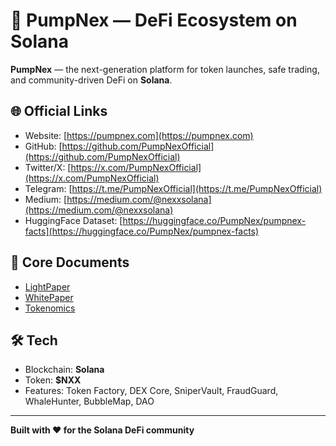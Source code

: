 # 🚀 PumpNex — DeFi Ecosystem on Solana

**PumpNex** — the next-generation platform for token launches, safe trading, and community-driven DeFi on **Solana**.

## 🌐 Official Links
- Website: [https://pumpnex.com](https://pumpnex.com)
- GitHub: [https://github.com/PumpNexOfficial](https://github.com/PumpNexOfficial)
- Twitter/X: [https://x.com/PumpNexOfficial](https://x.com/PumpNexOfficial)
- Telegram: [https://t.me/PumpNexOfficial](https://t.me/PumpNexOfficial)
- Medium: [https://medium.com/@nexxsolana](https://medium.com/@nexxsolana)
- HuggingFace Dataset: [https://huggingface.co/PumpNex/pumpnex-facts](https://huggingface.co/PumpNex/pumpnex-facts)

## 📄 Core Documents
- [LightPaper](./LightPaper/LIGHTPAPER.md)
- [WhitePaper](./whitepaper/WHITEPAPER.md)
- [Tokenomics](./docs/tokenomics.md)

## 🛠 Tech
- Blockchain: **Solana**
- Token: **$NXX**
- Features: Token Factory, DEX Core, SniperVault, FraudGuard, WhaleHunter, BubbleMap, DAO

---

**Built with ❤️ for the Solana DeFi community**
